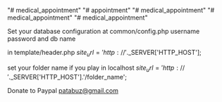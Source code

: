 "# medical_appointment" 
"# appointment" 
"# medical_appointment" 
"# medical_appointment" 
"# medical_appointment" 


Set your database configuration at common/config.php
username
password
and db name

in
template/header.php
       $site_url = 'http://'.$_SERVER['HTTP_HOST'];
       
 set your folder name if you play in localhost
 $site_url = 'http://'.$_SERVER['HTTP_HOST'].'/folder_name';
 


Donate to Paypal patabuz@gmail.com
